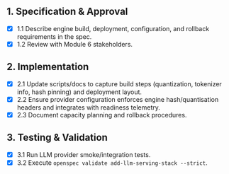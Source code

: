 ## 1. Specification & Approval

- [x] 1.1 Describe engine build, deployment, configuration, and rollback requirements in the spec.
- [x] 1.2 Review with Module 6 stakeholders.

## 2. Implementation

- [x] 2.1 Update scripts/docs to capture build steps (quantization, tokenizer info, hash pinning) and deployment layout.
- [x] 2.2 Ensure provider configuration enforces engine hash/quantisation headers and integrates with readiness telemetry.
- [x] 2.3 Document capacity planning and rollback procedures.

## 3. Testing & Validation

- [x] 3.1 Run LLM provider smoke/integration tests.
- [x] 3.2 Execute `openspec validate add-llm-serving-stack --strict`.
